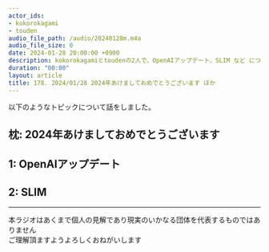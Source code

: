 ```yaml
---
actor_ids:
- kokorokagami
- touden
audio_file_path: /audio/20240128m.m4a
audio_file_size: 0
date: 2024-01-28 20:00:00 +0900
description: kokorokagamiとtoudenの2人で、OpenAIアップデート、SLIM など について話しました。
duration: "00:00"
layout: article
title: 178. 2024/01/28 2024年あけましておめでとうございます ほか
---
```


以下のようなトピックについて話をしました。

## 枕: 2024年あけましておめでとうございます
## 1: OpenAIアップデート
## 2: SLIM

___

本ラジオはあくまで個人の見解であり現実のいかなる団体を代表するものではありません  
ご理解頂ますようよろしくおねがいします  
